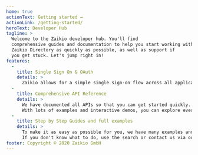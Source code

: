 ```yaml
---
home: true
actionText: Getting started →
actionLink: /getting-started/
heroText: Developer Hub
tagline: >
  Welcome to the Zaikio developer hub. You'll find
  comprehensive guides and documentation to help you start working with
  Zaikio Directory as quickly as possible, as well as support if
  you get stuck. Let's jump right in!
features:
  -
    title: Single Sign On & OAuth
    details: >
      Zaikio allows for a simple single sign-on flow across all applications on the platform.
  -
    title: Comprehensive API Reference
    details: >
      We have documented all APIs so that you can get started quickly.
      With lots of examples and interactive demos, you can explore everything.
  -
    title: Step by Step Guides and full examples
    details: >
      To make it as easy as possible for you, we have many examples and step-by-step guides.
      If you don't know what to do, use the search or contact us via our chat.
footer: Copyright © 2020 Zaikio GmbH
---
```

